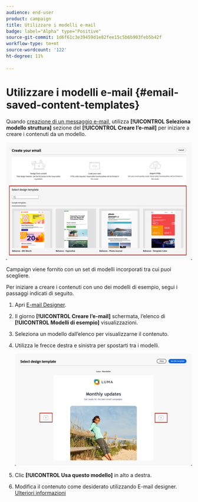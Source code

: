 ```yaml
---
audience: end-user
product: campaign
title: Utilizzare i modelli e-mail
badge: label="Alpha" type="Positive"
source-git-commit: 1d6f61c3e39459d1e82fee15c5b6b903feb5b42f
workflow-type: tm+mt
source-wordcount: '122'
ht-degree: 11%

---
```


# Utilizzare i modelli e-mail {#email-saved-content-templates}

Quando [creazione di un messaggio e-mail](../email/create-email.md), utilizza **[!UICONTROL Seleziona modello struttura]** sezione del **[!UICONTROL Creare l’e-mail]** per iniziare a creare i contenuti da un modello.

![](assets/email_designer-sample-templates.png)

Campaign viene fornito con un set di modelli incorporati tra cui puoi scegliere.

Per iniziare a creare i contenuti con uno dei modelli di esempio, segui i passaggi indicati di seguito.

1. Apri [E-mail Designer](create-email-content.md).

1. Il giorno **[!UICONTROL Creare l’e-mail]** schermata, l’elenco di **[!UICONTROL Modelli di esempio]**  visualizzazioni.

1. Seleziona un modello dall’elenco per visualizzarne il contenuto.

1. Utilizza le frecce destra e sinistra per spostarti tra i modelli.

   ![](assets/email_designer-sample-templates-navigate.png)

1. Clic **[!UICONTROL Usa questo modello]** in alto a destra.

1. Modifica il contenuto come desiderato utilizzando E-mail designer. [Ulteriori informazioni](create-email-content.md)
